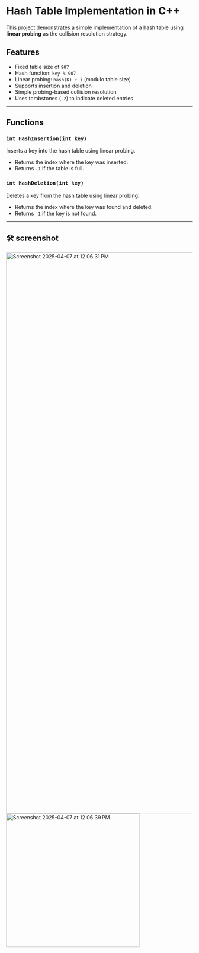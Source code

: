 # Hash Table Implementation in C++

This project demonstrates a simple implementation of a hash table using **linear probing** as the collision resolution strategy.

## Features

- Fixed table size of `907`
- Hash function: `key % 907`
- Linear probing: `hash(K) + i` (modulo table size)
- Supports insertion and deletion
- Simple probing-based collision resolution
- Uses tombstones (`-2`) to indicate deleted entries

---

## Functions

### `int HashInsertion(int key)`
Inserts a key into the hash table using linear probing.  
- Returns the index where the key was inserted.  
- Returns `-1` if the table is full.

### `int HashDeletion(int key)`
Deletes a key from the hash table using linear probing.  
- Returns the index where the key was found and deleted.  
- Returns `-1` if the key is not found.

---

## 🛠️ screenshot

<img width="1512" alt="Screenshot 2025-04-07 at 12 06 31 PM" src="https://github.com/user-attachments/assets/75959022-6172-4711-9e3b-a4f51690c5c7" />
<img width="360" alt="Screenshot 2025-04-07 at 12 06 39 PM" src="https://github.com/user-attachments/assets/bc12fedc-b65c-487c-9b7e-7772b1aac2f4" />

